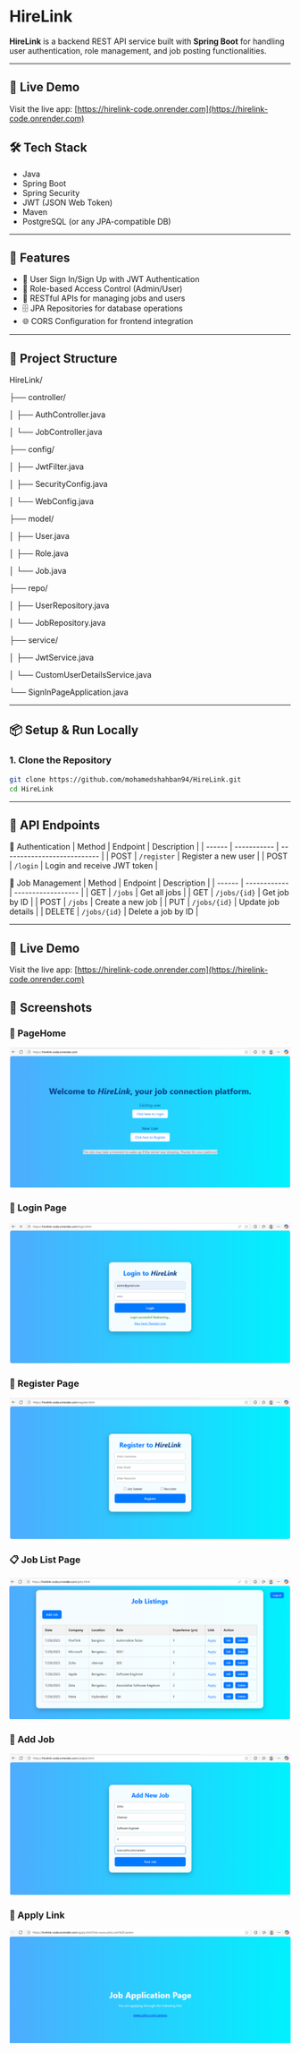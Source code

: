 # HireLink

**HireLink** is a backend REST API service built with **Spring Boot** for handling user authentication, role management, and job posting functionalities.

---

## 🔗 Live Demo

Visit the live app: [https://hirelink-code.onrender.com](https://hirelink-code.onrender.com)


## 🛠 Tech Stack

- Java
- Spring Boot
- Spring Security
- JWT (JSON Web Token)
- Maven
- PostgreSQL (or any JPA-compatible DB)

---

## 🚀 Features

- 🔐 User Sign In/Sign Up with JWT Authentication
- 👥 Role-based Access Control (Admin/User)
- 📄 RESTful APIs for managing jobs and users
- 🗄️ JPA Repositories for database operations
- 🌐 CORS Configuration for frontend integration

---

## 📁 Project Structure

HireLink/

├── controller/

│ ├── AuthController.java

│ └── JobController.java

├── config/

│ ├── JwtFilter.java

│ ├── SecurityConfig.java

│ └── WebConfig.java

├── model/

│ ├── User.java

│ ├── Role.java

│ └── Job.java

├── repo/

│ ├── UserRepository.java

│ └── JobRepository.java

├── service/

│ ├── JwtService.java

│ └── CustomUserDetailsService.java

└── SignInPageApplication.java


---

## 📦 Setup & Run Locally

### 1. Clone the Repository

```bash
git clone https://github.com/mohamedshahban94/HireLink.git
cd HireLink
```
---

## 🔌 API Endpoints

🔐 Authentication
| Method | Endpoint    | Description                 |
| ------ | ----------- | --------------------------- |
| POST   | `/register` | Register a new user         |
| POST   | `/login`    | Login and receive JWT token |

💼 Job Management
| Method | Endpoint     | Description        |
| ------ | ------------ | ------------------ |
| GET    | `/jobs`      | Get all jobs       |
| GET    | `/jobs/{id}` | Get job by ID      |
| POST   | `/jobs`      | Create a new job   |
| PUT    | `/jobs/{id}` | Update job details |
| DELETE | `/jobs/{id}` | Delete a job by ID |

---

## 🔗 Live Demo

Visit the live app: [https://hirelink-code.onrender.com](https://hirelink-code.onrender.com)

## 📸 Screenshots

### 🔐  PageHome
![Login Page](screenshots/home.png)

### 🔐 Login Page
![Login Page](screenshots/login.png)

### 🔐 Register Page
![Register Page](screenshots/register.png)

### 📋 Job List Page
![Job List](screenshots/job-list.png)

### 📝 Add Job
![Add Job](screenshots/add-job.png)

### 📝 Apply Link
![Apply link](screenshots/apply.png)


